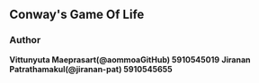 ## Conway's Game Of Life
### Author
**Vittunyuta Maeprasart(@aommoaGitHub) 5910545019**
**Jiranan Patrathamakul(@jiranan-pat) 5910545655**

